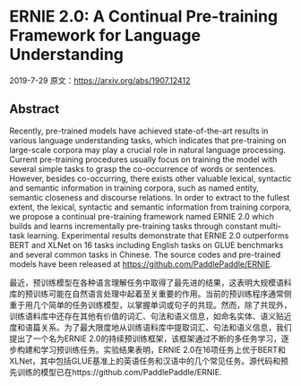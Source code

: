 # ERNIE 2.0: A Continual Pre-training Framework for Language Understanding
2019-7-29 原文：https://arxiv.org/abs/1907.12412

## Abstract
Recently, pre-trained models have achieved state-of-the-art results in various language understanding tasks, which indicates that pre-training on large-scale corpora may play a crucial role in natural language processing. Current pre-training procedures usually focus on training the model with several simple tasks to grasp the co-occurrence of words or sentences. However, besides co-occurring, there exists other valuable lexical, syntactic and semantic information in training corpora, such as named entity, semantic closeness and discourse relations. In order to extract to the fullest extent, the lexical, syntactic and semantic information from training corpora, we propose a continual pre-training framework named ERNIE 2.0 which builds and learns incrementally pre-training tasks through constant multi-task learning. Experimental results demonstrate that ERNIE 2.0 outperforms BERT and XLNet on 16 tasks including English tasks on GLUE benchmarks and several common tasks in Chinese. The source codes and pre-trained models have been released at https://github.com/PaddlePaddle/ERNIE.

最近，预训练模型在各种语言理解任务中取得了最先进的结果，这表明大规模语料库的预训练可能在自然语言处理中起着至关重要的作用。当前的预训练程序通常侧重于用几个简单的任务训练模型，以掌握单词或句子的共现。然而，除了共现外，训练语料库中还存在其他有价值的词汇、句法和语义信息，如命名实体、语义贴近度和语篇关系。为了最大限度地从训练语料库中提取词汇、句法和语义信息，我们提出了一个名为ERNIE 2.0的持续预训练框架，该框架通过不断的多任务学习，逐步构建和学习预训练任务。实验结果表明，ERNIE 2.0在16项任务上优于BERT和XLNet，其中包括GLUE基准上的英语任务和汉语中的几个常见任务。源代码和预先训练的模型已在https://github.com/PaddlePaddle/ERNIE.